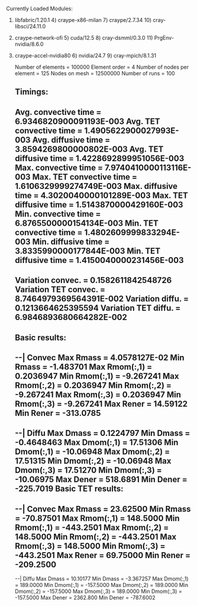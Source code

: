 Currently Loaded Modules:
  1) libfabric/1.20.1        4) craype-x86-milan   7) craype/2.7.34      10) cray-libsci/24.11.0
  2) craype-network-ofi      5) cuda/12.5          8) cray-dsmml/0.3.0   11) PrgEnv-nvidia/8.6.0
  3) craype-accel-nvidia80   6) nvidia/24.7        9) cray-mpich/8.1.31



     Number of elements          =        100000
     Element order               =             4
     Number of nodes per element =           125
     Nodes on mesh               =      12500000
     Number of runs              =           100


     Timings:
     ----------------------------------------
     Avg. convective time     =    6.9346820900091193E-003
     Avg. TET convective time =    1.4905622900027993E-003
     Avg. diffusive time      =    3.8594269800000802E-003
     Avg. TET diffusive time  =    1.4228692899951056E-003
     Max. convective time     =    7.9740410000113116E-003
     Max. TET convective time =    1.6106329999274749E-003
     Max. diffusive time      =    4.3020040000101289E-003
     Max. TET diffusive time  =    1.5143870000429160E-003
     Min. convective time     =    6.8765500000154134E-003
     Min. TET convective time =    1.4802609999833294E-003
     Min. diffusive time      =    3.8335990000177844E-003
     Min. TET diffusive time  =    1.4150040000231456E-003
     ----------------------------------------
     Variation convec.        =    0.1582611842548726
     Variation TET convec.    =    8.7464979369564391E-002
     Variation diffu.         =    0.1213664625395594
     Variation TET diffu.     =    6.9846893680664282E-002
     ----------------------------------------

     Basic results:
     ----------------------------------------
     --| Convec
     Max Rmass     =    4.0578127E-02 Min Rmass     =    -1.483701
     Max Rmom(:,1) =    0.2036947     Min Rmom(:,1) =    -9.267241
     Max Rmom(:,2) =    0.2036947     Min Rmom(:,2) =    -9.267241
     Max Rmom(:,3) =    0.2036947     Min Rmom(:,3) =    -9.267241
     Max Rener     =     14.59122     Min Rener     =    -313.0785
     ----------------------------------------
     --| Diffu
     Max Dmass     =    0.1224797     Min Dmass     =   -0.4648463
     Max Dmom(:,1) =     17.51306     Min Dmom(:,1) =    -10.06948
     Max Dmom(:,2) =     17.51315     Min Dmom(:,2) =    -10.06948
     Max Dmom(:,3) =     17.51270     Min Dmom(:,3) =    -10.06975
     Max Dener     =     518.6891     Min Dener     =    -225.7019
     Basic TET results:
     ----------------------------------------
     --| Convec
     Max Rmass     =     23.62500     Min Rmass     =    -70.87501
     Max Rmom(:,1) =     148.5000     Min Rmom(:,1) =    -443.2501
     Max Rmom(:,2) =     148.5000     Min Rmom(:,2) =    -443.2501
     Max Rmom(:,3) =     148.5000     Min Rmom(:,3) =    -443.2501
     Max Rener     =     69.75000     Min Rener     =    -209.2500
     ----------------------------------------
     --| Diffu
     Max Dmass     =     10.10177     Min Dmass     =    -3.367257
     Max Dmom(:,1) =     189.0000     Min Dmom(:,1) =    -157.5000
     Max Dmom(:,2) =     189.0000     Min Dmom(:,2) =    -157.5000
     Max Dmom(:,3) =     189.0000     Min Dmom(:,3) =    -157.5000
     Max Dener     =     2362.800     Min Dener     =    -787.6002

